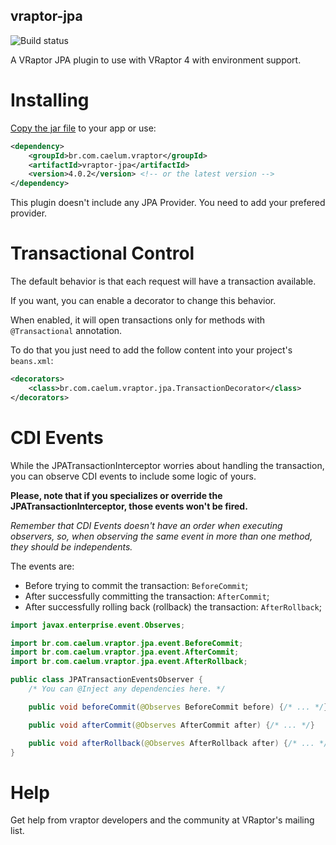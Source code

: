 ## vraptor-jpa

![Build status](https://secure.travis-ci.org/caelum/vraptor-jpa.png)

A VRaptor JPA plugin to use with VRaptor 4 with environment support.

# Installing

[Copy the jar file](http://repo1.maven.org/maven2/br/com/caelum/vraptor/vraptor-jpa/) to your app or use:

```xml
<dependency>
	<groupId>br.com.caelum.vraptor</groupId>
	<artifactId>vraptor-jpa</artifactId>
	<version>4.0.2</version> <!-- or the latest version -->
</dependency>
```

This plugin doesn't include any JPA Provider. You need to add your prefered provider.

# Transactional Control

The default behavior is that each request will have a transaction available.

If you want, you can enable a decorator to change this behavior. 

When enabled, it will open transactions only for methods with `@Transactional` annotation. 

To do that you just need to add the follow content into your project's `beans.xml`:

```xml
<decorators>
    <class>br.com.caelum.vraptor.jpa.TransactionDecorator</class>
</decorators>
```

# CDI Events

While the JPATransactionInterceptor worries about handling the transaction, you can observe CDI events to include some logic of yours.

**Please, note that if you specializes or override the JPATransactionInterceptor, those events won't be fired.**

*Remember that CDI Events doesn't have an order when executing observers, so, when observing the same event in more than one method, they should be independents.*

The events are:
* Before trying to commit the transaction: `BeforeCommit`;
* After successfully committing the transaction: `AfterCommit`;
* After successfully rolling back (rollback) the transaction: `AfterRollback`;

```Java
import javax.enterprise.event.Observes;

import br.com.caelum.vraptor.jpa.event.BeforeCommit;
import br.com.caelum.vraptor.jpa.event.AfterCommit;
import br.com.caelum.vraptor.jpa.event.AfterRollback;

public class JPATransactionEventsObserver {
	/* You can @Inject any dependencies here. */

	public void beforeCommit(@Observes BeforeCommit before) {/* ... */}

	public void afterCommit(@Observes AfterCommit after) {/* ... */}

	public void afterRollback(@Observes AfterRollback after) {/* ... */}
}
```

# Help

Get help from vraptor developers and the community at VRaptor's mailing list.
